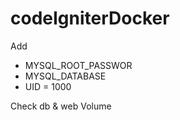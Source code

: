 # codeIgniterDocker

Add 
* MYSQL_ROOT_PASSWOR
* MYSQL_DATABASE
* UID = 1000

Check db & web Volume
